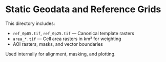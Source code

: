 # Static Geodata and Reference Grids

This directory includes:

-   `ref_0p05.tif`, `ref_0p25.tif` — Canonical template rasters
-   `area_*.tif` — Cell area rasters in km² for weighting
-   AOI rasters, masks, and vector boundaries

Used internally for alignment, masking, and plotting.
